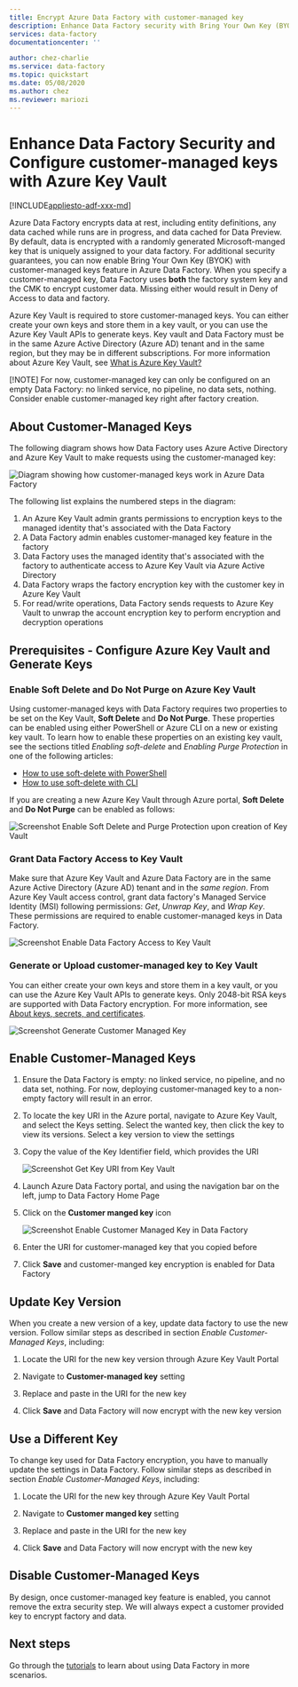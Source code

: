 ```yaml
---
title: Encrypt Azure Data Factory with customer-managed key
description: Enhance Data Factory security with Bring Your Own Key (BYOK)
services: data-factory
documentationcenter: ''

author: chez-charlie
ms.service: data-factory
ms.topic: quickstart
ms.date: 05/08/2020
ms.author: chez
ms.reviewer: mariozi
---
```

# Enhance Data Factory Security and Configure customer-managed keys with Azure Key Vault

[!INCLUDE[appliesto-adf-xxx-md](includes/appliesto-adf-xxx-md.md)]

Azure Data Factory encrypts data at rest, including entity definitions, any data cached while runs are in progress, and data cached for Data Preview. By default, data is encrypted with a randomly generated Microsoft-manged key that is uniquely assigned to your data factory. For additional security guarantees, you can now enable Bring Your Own Key (BYOK) with customer-managed keys feature in Azure Data Factory. When you specify a customer-managed key, Data Factory uses __both__ the factory system key and the CMK to encrypt customer data. Missing either would result in Deny of Access to data and factory.

Azure Key Vault is required to store customer-managed keys. You can either create your own keys and store them in a key vault, or you can use the Azure Key Vault APIs to generate keys. Key vault and Data Factory must be in the same Azure Active Directory (Azure AD) tenant and in the same region, but they may be in different subscriptions. For more information about Azure Key Vault, see [What is Azure Key Vault?](../key-vault/general/overview.md)

[!NOTE]
For now, customer-managed key can only be configured on an empty Data Factory: no linked service, no pipeline, no data sets, nothing. Consider enable customer-managed key right after factory creation.

## About Customer-Managed Keys

The following diagram shows how Data Factory uses Azure Active Directory and Azure Key Vault to make requests using the customer-managed key:

  ![Diagram showing how customer-managed keys work in Azure Data Factory](media/quickstart-enable-customer-managed-key/encryption-customer-managed-keys-diagram.png)

The following list explains the numbered steps in the diagram:

1. An Azure Key Vault admin grants permissions to encryption keys to the managed identity that's associated with the Data Factory
1. A Data Factory admin enables customer-managed key feature in the factory
1. Data Factory uses the managed identity that's associated with the factory to authenticate access to Azure Key Vault via Azure Active Directory
1. Data Factory wraps the factory encryption key with the customer key in Azure Key Vault
1. For read/write operations, Data Factory sends requests to Azure Key Vault to unwrap the account encryption key to perform encryption and decryption operations

## Prerequisites - Configure Azure Key Vault and Generate Keys

### Enable Soft Delete and Do Not Purge on Azure Key Vault

Using customer-managed keys with Data Factory requires two properties to be set on the Key Vault, __Soft Delete__ and __Do Not Purge__. These properties can be enabled using either PowerShell or Azure CLI on a new or existing key vault. To learn how to enable these properties on an existing key vault, see the sections titled _Enabling soft-delete_ and _Enabling Purge Protection_ in one of the following articles:

- [How to use soft-delete with PowerShell](../key-vault/general/soft-delete-powershell.md)
- [How to use soft-delete with CLI](../key-vault/general/soft-delete-cli.md)

If you are creating a new Azure Key Vault through Azure portal, __Soft Delete__ and __Do Not Purge__ can be enabled as follows:

  ![Screenshot Enable Soft Delete and Purge Protection upon creation of Key Vault](media/quickstart-enable-customer-managed-key/01-enable-purge-protection.png)

### Grant Data Factory Access to Key Vault

Make sure that Azure Key Vault and Azure Data Factory are in the same Azure Active Directory (Azure AD) tenant and in the _same region_. From Azure Key Vault access control, grant data factory's Managed Service Identity (MSI) following permissions: _Get_, _Unwrap Key_, and _Wrap Key_. These permissions are required to enable customer-managed keys in Data Factory.

  ![Screenshot Enable Data Factory Access to Key Vault](media/quickstart-enable-customer-managed-key/02-access-policy-factory-msi.png)

### Generate or Upload customer-managed key to Key Vault

You can either create your own keys and store them in a key vault, or you can use the Azure Key Vault APIs to generate keys. Only 2048-bit RSA keys are supported with Data Factory encryption. For more information, see [About keys, secrets, and certificates](../key-vault/general/about-keys-secrets-certificates.md).

  ![Screenshot Generate Customer Managed Key](media/quickstart-enable-customer-managed-key/03-create-key.png)

## Enable Customer-Managed Keys

1. Ensure the Data Factory is empty: no linked service, no pipeline, and no data set, nothing. For now, deploying customer-managed key to a non-empty factory will result in an error.

1. To locate the key URI in the Azure portal, navigate to Azure Key Vault, and select the Keys setting. Select the wanted key, then click the key to view its versions. Select a key version to view the settings

1. Copy the value of the Key Identifier field, which provides the URI

    ![Screenshot Get Key URI from Key Vault](media/quickstart-enable-customer-managed-key/04-get-key-uri.png)

1. Launch Azure Data Factory portal, and using the navigation bar on the left, jump to Data Factory Home Page

1. Click on the __Customer manged key__ icon

    ![Screenshot Enable Customer Managed Key in Data Factory](media/quickstart-enable-customer-managed-key/05-cmk-configuration.png)

1. Enter the URI for customer-managed key that you copied before

1. Click __Save__ and customer-manged key encryption is enabled for Data Factory

## Update Key Version

When you create a new version of a key, update data factory to use the new version. Follow similar steps as described in section _Enable Customer-Managed Keys_, including:

1. Locate the URI for the new key version through Azure Key Vault Portal

1. Navigate to __Customer-managed key__ setting

1. Replace and paste in the URI for the new key

1. Click __Save__ and Data Factory will now encrypt with the new key version

## Use a Different Key

To change key used for Data Factory encryption, you have to manually update the settings in Data Factory. Follow similar steps as described in section _Enable Customer-Managed Keys_, including:

1. Locate the URI for the new key through Azure Key Vault Portal

1. Navigate to __Customer manged key__ setting

1. Replace and paste in the URI for the new key

1. Click __Save__ and Data Factory will now encrypt with the new key

## Disable Customer-Managed Keys

By design, once customer-managed key feature is enabled, you cannot remove the extra security step. We will always expect a customer provided key to encrypt factory and data.

## Next steps

Go through the [tutorials](tutorial-copy-data-dot-net.md) to learn about using Data Factory in more scenarios.
